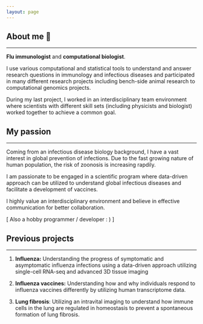 ```yaml
---
layout: page 
---
```


## About me :microscope:

---

 __Flu immunologist__ and __computational biologist__.  

I use various computational and statistical tools to understand and answer research questions in immunology and infectious diseases and participated in many different research projects including bench-side animal research to computational genomics projects. 

During my last project, I worked in an interdisciplinary team environment where
scientists with different skill sets (including physicists and biologist) worked together to achieve a common goal.

## My passion

---

Coming from an infectious disease biology background, I have a vast interest in global prevention of infections. Due to the fast growing nature of human population, the risk of zoonosis is increasing rapdily. 

I am passionate to be engaged in a scientific program where data-driven approach can be utilized to understand global infectious diseases and facilitate a development of vaccines.

I highly value an interdisciplinary environment and believe in effective communication for better collaboration. 

[ Also a hobby programmer / developer : ) ]

## Previous projects

---

1. __Influenza:__ Understanding the progress of symptomatic and asymptomatic influenza infections using a data-driven approach utilizing single-cell RNA-seq and advanced 3D tissue imaging

2. __Influenza vaccines:__ Understanding how and why individuals respond to influenza vaccines differently by utilizing human transcriptome data. 

3. __Lung fibrosis__: Utilizing an intravital imaging to understand how immune cells in the lung are regulated in homeostasis to prevent a spontaneous formation of lung fibrosis.


